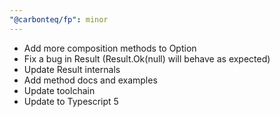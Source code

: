 ```yaml
---
"@carbonteq/fp": minor
---
```


- Add more composition methods to Option
- Fix a bug in Result (Result.Ok(null) will behave as expected)
- Update Result internals
- Add method docs and examples
- Update toolchain
- Update to Typescript 5
